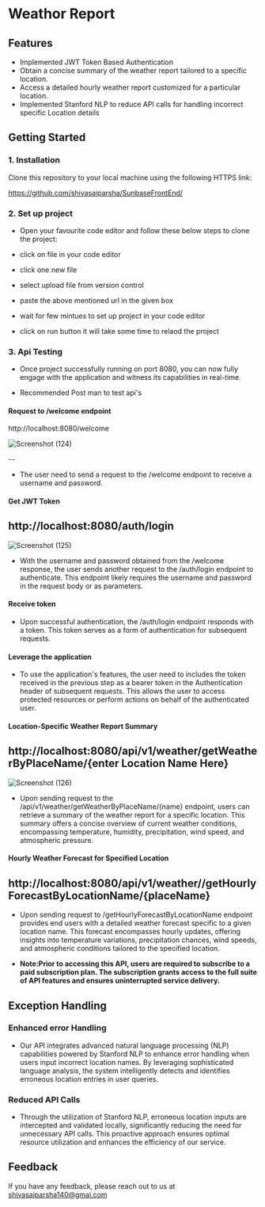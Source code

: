 # Weathor Report
 




## Features
- Implemented JWT Token Based Authentication 
- Obtain a concise summary of the weather report tailored to a specific location.
- Access a detailed hourly weather report customized for a particular location.
- Implemented Stanford NLP to reduce API calls for handling incorrect specific Location details 





##  Getting Started
  ###  1. Installation

  Clone this repository to your local machine using the following HTTPS link:

  https://github.com/shivasaiparsha/SunbaseFrontEnd/



  


 ### 2. Set up project

 -   Open your favourite code editor and follow these below steps to clone the project:

- click on file in your code editor
- click one new file
- select upload file from version control
- paste the above mentioned url in the given box
- wait for few mintues to set up project in your code editor
- click on run button it will take some time to relaod the project

### 3. Api Testing 
- Once project successfully running on port 8080, you can now fully engage with the application and witness its capabilities in real-time.
 
-  Recommended Post man to test api's 

 #### Request to /welcome endpoint
 
  http://localhost:8080/welcome

![Screenshot (124)](https://github.com/shivasaiparsha/Weather_Report/assets/112009608/2bd8ff99-43a6-4732-b666-52366bc98243)

  --
- The user need to send a request to the /welcome endpoint to receive a username and password.
#### Get JWT Token 
  http://localhost:8080/auth/login
  --
  ![Screenshot (125)](https://github.com/shivasaiparsha/Weather_Report/assets/112009608/cf17222b-cb24-45e2-b2af-596c17d2facd)

-  With the username and password obtained from the /welcome response, the user sends another request to the /auth/login endpoint to authenticate. This endpoint likely requires the username and password in the request body or as parameters.
#### Receive token
- Upon successful authentication, the /auth/login endpoint responds with a token. This token serves as a form of authentication for subsequent requests.

#### Leverage the application
 - To use the application's features, the user need to includes the token received in the previous step as a bearer token in the Authentication header of subsequent requests. This allows the user to access protected resources or perform actions on behalf of the authenticated user.

 #### Location-Specific Weather Report Summary
  http://localhost:8080/api/v1/weather/getWeatherByPlaceName/{enter Location Name Here}
  --
  ![Screenshot (126)](https://github.com/shivasaiparsha/Weather_Report/assets/112009608/15a08c67-b534-4889-9f79-b8a1e6e4e859)

- Upon sending request to the /api/v1/weather/getWeatherByPlaceName/{name} endpoint, users can retrieve a summary of the weather report for a specific location. This summary offers a concise overview of current weather conditions, encompassing temperature, humidity, precipitation, wind speed, and atmospheric pressure. 

#### Hourly Weather Forecast for Specified Location

http://localhost:8080/api/v1/weather//getHourlyForecastByLocationName/{placeName}
  --
- Upon sending request to  /getHourlyForecastByLocationName endpoint provides end users with a detailed weather forecast specific to a given location name. This forecast encompasses hourly updates, offering insights into temperature variations, precipitation chances, wind speeds, and atmospheric conditions tailored to the specified location.


- **Note:Prior to accessing this API, users are required to subscribe to a paid subscription plan. The subscription grants access to the full suite of API features and ensures uninterrupted service delivery.** 

 


## Exception Handling
### Enhanced error Handling
- Our API integrates advanced natural language processing (NLP) capabilities powered by Stanford NLP to enhance error handling when users input incorrect location names. By leveraging sophisticated language analysis, the system intelligently detects and identifies erroneous location entries in user queries.

### Reduced API Calls
- Through the utilization of Stanford NLP, erroneous location inputs are intercepted and validated locally, significantly reducing the need for unnecessary API calls. This proactive approach ensures optimal resource utilization and enhances the efficiency of our service.
## Feedback

If you have any feedback, please reach out to us at shivasaiparsha140@gmai.com

